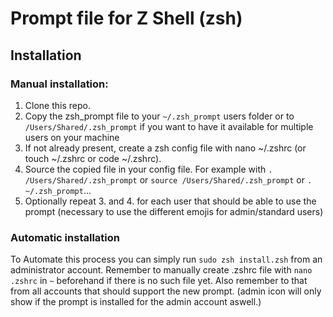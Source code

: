 # Prompt file for Z Shell (zsh)

## Installation

### Manual installation:
1. Clone this repo.
2. Copy the zsh_prompt file to your `~/.zsh_prompt` users folder or to `/Users/Shared/.zsh_prompt` if you want to have it available for multiple users on your machine
3. If not already present, create a zsh config file with nano ~/.zshrc (or touch ~/.zshrc or code ~/.zshrc).
4. Source the copied file in your config file. For example with `. /Users/Shared/.zsh_prompt` or `source /Users/Shared/.zsh_prompt` or `. ~/.zsh_prompt`...
5. Optionally repeat 3. and 4. for each user that should be able to use the prompt (necessary to use the different emojis for admin/standard users)

### Automatic installation
To Automate this process you can simply run `sudo zsh install.zsh` from an administrator account. Remember to manually create .zshrc file with `nano .zshrc` in `~` beforehand if there is no such file yet. Also remember to that from all accounts that should support the new prompt. (admin icon will only show if the prompt is installed for the admin account aswell.)

